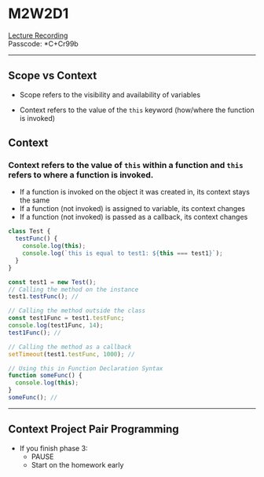 # M2W2D1

[Lecture Recording](https://us02web.zoom.us/rec/share/Zpn2xx5tkJq5eDp8GMlMFbmyA3-M3dVOvYfSjZLaOIRQnnK9pNNFxnirOr08EDMM.XKysIUozURRsM8Uz)
<br />
Passcode: *C+Cr99b

---

## Scope vs Context

- Scope refers to the visibility and availability of variables

- Context refers to the value of the `this` keyword (how/where the function is invoked)

## Context
### Context refers to the value of `this` within a function and `this` refers to where a function is invoked.
- If a function is invoked on the object it was created in, its context stays the same
- If a function (not invoked) is assigned to variable, its context changes
- If a function (not invoked) is passed as a callback, its context changes

```js
class Test {
  testFunc() {
    console.log(this);
    console.log(`this is equal to test1: ${this === test1}`);
  }
}

const test1 = new Test();
// Calling the method on the instance
test1.testFunc(); // 

// Calling the method outside the class
const test1Func = test1.testFunc;
console.log(test1Func, 14);
test1Func(); // 

// Calling the method as a callback
setTimeout(test1.testFunc, 1000); // 

// Using this in Function Declaration Syntax
function someFunc() {
  console.log(this);
}
someFunc(); // 
```

---

## Context Project Pair Programming
- If you finish phase 3:
  - PAUSE
  - Start on the homework early
